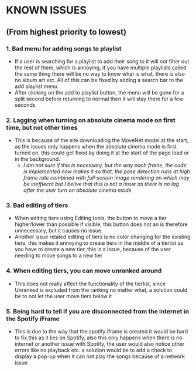 # KNOWN ISSUES
## (From highest priority to lowest) 

### 1. Bad menu for adding songs to playlist
- If a user is searching for a playlist to add their song to it will not filter out the rest of them, which is annoying, if you have multiple playlists called the same thing there will be no way to know what is what, there is also no album art etc. All of this can be fixed by adding a search bar to the add playlist menu
- After clicking on the add to playlist button, the menu will be gone for a split second before returning to normal then it will stay there for a few seconds

### 2. Lagging when turning on absolute cinema mode on first time, but not other times
- This is because of the site downloading the MoveNet model at the start, as the issues only happens when the absolute cinema mode is first turned on, this could get fixed by doing it at the start of the page load or in the background.
    - *I am not sure if this is necessary, but the way each frame, the code is implemented now makes it so that, the pose detection runs at high frame rate combined with full‑screen image rendering on which may be ineffiecnt but I belive that this is not a issue as there is no lag after the user turn on absolute cinema mode*

### 3. Bad editing of tiers
- When editing tiers using Editing tools, the button to move a tier higher/lower than possible if visible, this button does not an is therefore unnecessary, but it causes no issue. 
- Another issue related editing of tiers is no color changing for the existing tiers, this makes it annoying to create tiers in the middle of a tierlist as you have to create a new tier, this is a issue, because of the user needing to move songs to a new tier

### 4. When editing tiers, you can move unranked around
- This does not really affect the functionality of the tierlist, since Unranked is excluded from the ranking no matter what, a solution could be to not let the user move tiers below it


### 5. Being hard to tell if you are disconnected from the internet in the Spotify iFrame
- This is due to the way that the spotify iframe is created it would be hard to fix this as it lies on Spotify, also this only happens when there is no internet or another issue with Spotify, the user would also notice other errors like no playback etc. a solution would be to add a check to display a pop-up when it can not play the songs because of a network issue